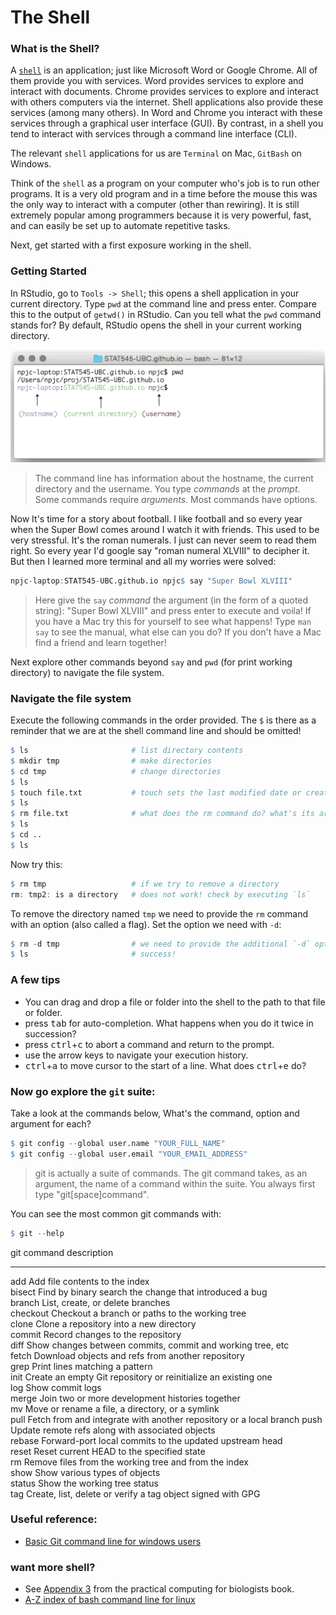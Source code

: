 # The Shell




### What is the Shell?

A [`shell`](https://en.wikipedia.org/wiki/Shell_(computing)) is an application; just like Microsoft Word or Google Chrome. All of them provide you with services. Word provides services to explore and interact with documents. Chrome provides services to explore and interact with others computers via the internet. Shell applications also provide these services (among many others). In Word and Chrome you interact with these services through a graphical user interface (GUI). By contrast, in a shell you tend to interact with services through a command line interface (CLI).

The relevant `shell` applications for us are `Terminal` on Mac, `GitBash` on Windows.

Think of the `shell` as a program on your computer who's job is to run other programs. It is a very old program and in a time before the mouse this was the only way to interact with a computer (other than rewiring). It is still extremely popular among programmers because it is very powerful, fast, and can easily be set up to automate repetitive tasks.

Next, get started with a first exposure working in the shell.


### Getting Started

In RStudio, go to `Tools -> Shell`; this opens a shell application in your current directory. Type `pwd` at the command line and press enter. Compare this to the output of `getwd()` in RStudio. Can you tell what the `pwd` command stands for? By default, RStudio opens the shell in your current working directory.

![whats-in-a-command-line](git08_shell_whats-in-a-command-line.png)

> The command line has information about the hostname, the current directory and the username. You type _commands_ at the _prompt_. Some commands require _arguments_. Most commands have options.

Now It's time for a story about football. I like football and so every year when the Super Bowl comes around I watch it with friends. This used to be very stressful. It's the roman numerals. I just can never seem to read them right. So every year I'd google say "roman numeral XLVIII" to decipher it. But then I learned more terminal and all my worries were solved:


```r
npjc-laptop:STAT545-UBC.github.io npjc$ say "Super Bowl XLVIII"
```

> Here give the `say` _command_ the argument (in the form of a quoted string): "Super Bowl XLVIII" and press enter to execute and voila! If you have a Mac try this for yourself to see what happens! Type `man say` to see the manual, what else can you do? If you don't have a Mac find a friend and learn together!

Next explore other commands beyond `say` and `pwd` (for print working directory) to navigate the file system.

### Navigate the file system

Execute the following commands in the order provided. The `$` is there as a reminder that we are at the shell command line and should be omitted!


```r
$ ls                       # list directory contents
$ mkdir tmp                # make directories
$ cd tmp                   # change directories
$ ls
$ touch file.txt           # touch sets the last modified date or creates a file if it doesn't exist.
$ ls
$ rm file.txt              # what does the rm command do? what's its argument here?
$ ls
$ cd ..
$ ls
```

Now try this:

```r
$ rm tmp                   # if we try to remove a directory
rm: tmp2: is a directory   # does not work! check by executing `ls`
```

To remove the directory named `tmp` we need to provide the `rm` command with an option (also called a flag). Set the option we need with `-d`:

```r
$ rm -d tmp                # we need to provide the additional `-d` option or flag
$ ls                       # success!
```

### A few tips

* You can drag and drop a file or folder into the shell to the path to that file or folder.
* press <kbd>tab</kbd> for auto-completion. What happens when you do it twice in succession?
* press <kbd>ctrl</kbd>+<kbd>c</kbd> to abort a command and return to the prompt.
* use the arrow keys to navigate your execution history.
* <kbd>ctrl</kbd>+<kbd>a</kbd> to move cursor to the start of a line. What does <kbd>ctrl</kbd>+<kbd>e</kbd> do?


### Now go explore the `git` suite:

Take a look at the commands below, What's the command, option and argument for each?


```r
$ git config --global user.name "YOUR_FULL_NAME"
$ git config --global user.email "YOUR_EMAIL_ADDRESS"
```

> git is actually a suite of commands. The git command takes, as an argument, the name of a command within the suite. You always first type "git[space]command". 

You can see the most common git commands with:


```r
$ git --help
```


git command   description                                                        
------------  -------------------------------------------------------------------
add           Add file contents to the index                                     
bisect        Find by binary search the change that introduced a bug             
branch        List, create, or delete branches                                   
checkout      Checkout a branch or paths to the working tree                     
clone         Clone a repository into a new directory                            
commit        Record changes to the repository                                   
diff          Show changes between commits, commit and working tree, etc         
fetch         Download objects and refs from another repository                  
grep          Print lines matching a pattern                                     
init          Create an empty Git repository or reinitialize an existing one     
log           Show commit logs                                                   
merge         Join two or more development histories together                    
mv            Move or rename a file, a directory, or a symlink                   
pull          Fetch from and integrate with another repository or a local branch 
push          Update remote refs along with associated objects                   
rebase        Forward-port local commits to the updated upstream head            
reset         Reset current HEAD to the specified state                          
rm            Remove files from the working tree and from the index              
show          Show various types of objects                                      
status        Show the working tree status                                       
tag           Create, list, delete or verify a tag object signed with GPG        

### Useful reference:

* [Basic Git command line for windows users](http://www.codeproject.com/Articles/457305/Basic-Git-Command-Line-Reference-for-Windows-Users)


### want more shell?

* See [Appendix 3](http://practicalcomputing.org/files/PCfB_Appendices.pdf) from the practical computing for biologists book.
* [A-Z index of bash command line for linux](http://ss64.com/bash/)
